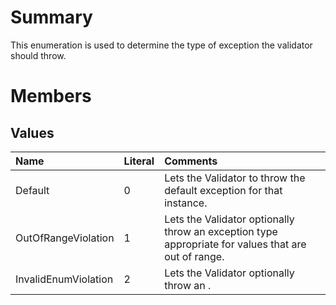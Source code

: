 # Summary #
This enumeration is used to determine the type of exception the validator should throw.

# Members #
## Values ##
| **Name** | **Literal** | **Comments** |
|:---------|:------------|:-------------|
| Default  | 0           | Lets the Validator to throw the default exception for that instance. |
| OutOfRangeViolation | 1           | Lets the Validator optionally throw an exception type appropriate for values that are out of range. |
| InvalidEnumViolation | 2           | Lets the Validator optionally throw an . |
